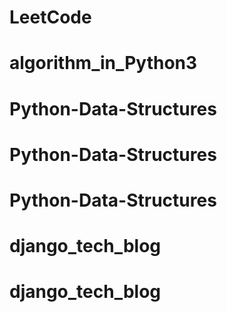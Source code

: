 # LeetCode
# algorithm_in_Python3
# Python-Data-Structures
# Python-Data-Structures
# Python-Data-Structures
# django_tech_blog
# django_tech_blog
